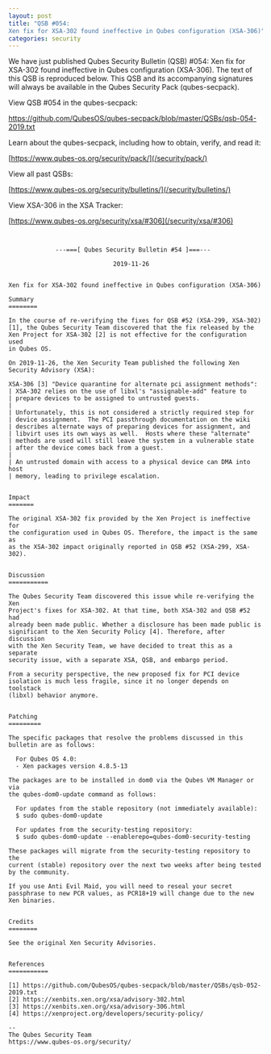 ```yaml
---
layout: post
title: "QSB #054: 
Xen fix for XSA-302 found ineffective in Qubes configuration (XSA-306)"
categories: security
---
```


We have just published Qubes Security Bulletin (QSB) #054: 
Xen fix for XSA-302 found ineffective in Qubes configuration (XSA-306).
The text of this QSB is reproduced below. This QSB and its accompanying
signatures will always be available in the Qubes Security Pack (qubes-secpack).

View QSB #054 in the qubes-secpack:

<https://github.com/QubesOS/qubes-secpack/blob/master/QSBs/qsb-054-2019.txt>

Learn about the qubes-secpack, including how to obtain, verify, and read it:

[https://www.qubes-os.org/security/pack/](/security/pack/)

View all past QSBs:

[https://www.qubes-os.org/security/bulletins/](/security/bulletins/)

View XSA-306 in the XSA Tracker:

[https://www.qubes-os.org/security/xsa/#306](/security/xsa/#306)

```


             ---===[ Qubes Security Bulletin #54 ]===---

                             2019-11-26


Xen fix for XSA-302 found ineffective in Qubes configuration (XSA-306)

Summary
========

In the course of re-verifying the fixes for QSB #52 (XSA-299, XSA-302)
[1], the Qubes Security Team discovered that the fix released by the
Xen Project for XSA-302 [2] is not effective for the configuration used
in Qubes OS.

On 2019-11-26, the Xen Security Team published the following Xen
Security Advisory (XSA):

XSA-306 [3] "Device quarantine for alternate pci assignment methods":
| XSA-302 relies on the use of libxl's "assignable-add" feature to
| prepare devices to be assigned to untrusted guests.
| 
| Unfortunately, this is not considered a strictly required step for
| device assignment.  The PCI passthrough documentation on the wiki
| describes alternate ways of preparing devices for assignment, and
| libvirt uses its own ways as well.  Hosts where these "alternate"
| methods are used will still leave the system in a vulnerable state
| after the device comes back from a guest.
| 
| An untrusted domain with access to a physical device can DMA into host
| memory, leading to privilege escalation.


Impact
=======

The original XSA-302 fix provided by the Xen Project is ineffective for
the configuration used in Qubes OS. Therefore, the impact is the same as
as the XSA-302 impact originally reported in QSB #52 (XSA-299, XSA-302).


Discussion
===========

The Qubes Security Team discovered this issue while re-verifying the Xen
Project's fixes for XSA-302. At that time, both XSA-302 and QSB #52 had
already been made public. Whether a disclosure has been made public is
significant to the Xen Security Policy [4]. Therefore, after discussion
with the Xen Security Team, we have decided to treat this as a separate
security issue, with a separate XSA, QSB, and embargo period.

From a security perspective, the new proposed fix for PCI device
isolation is much less fragile, since it no longer depends on toolstack
(libxl) behavior anymore.


Patching
=========

The specific packages that resolve the problems discussed in this
bulletin are as follows:

  For Qubes OS 4.0:
  - Xen packages version 4.8.5-13

The packages are to be installed in dom0 via the Qubes VM Manager or via
the qubes-dom0-update command as follows:

  For updates from the stable repository (not immediately available):
  $ sudo qubes-dom0-update

  For updates from the security-testing repository:
  $ sudo qubes-dom0-update --enablerepo=qubes-dom0-security-testing

These packages will migrate from the security-testing repository to the
current (stable) repository over the next two weeks after being tested
by the community.

If you use Anti Evil Maid, you will need to reseal your secret
passphrase to new PCR values, as PCR18+19 will change due to the new
Xen binaries.


Credits
========

See the original Xen Security Advisories.


References
===========

[1] https://github.com/QubesOS/qubes-secpack/blob/master/QSBs/qsb-052-2019.txt
[2] https://xenbits.xen.org/xsa/advisory-302.html
[3] https://xenbits.xen.org/xsa/advisory-306.html
[4] https://xenproject.org/developers/security-policy/

--
The Qubes Security Team
https://www.qubes-os.org/security/

```

